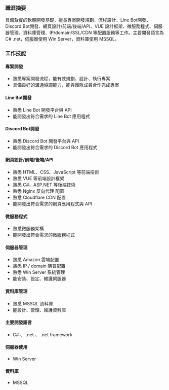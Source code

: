 
### 職涯摘要

具備紮實的軟體開發基礎，擅長專案開發規劃、流程設計、Line Bot開發、Discord Bot開發、網頁設計/前端/後端/API、VUE 設計框架、微服務程式、伺服器管理、資料庫管理、IP/domain/SSL/CDN 等配置服務等工作。主要開發語言為 C# .net，伺服器使用 Win Server，資料庫使用 MSSQL。

### 工作技能

#### 專案開發

* 熟悉專案開發流程，能有效規劃、設計、執行專案
* 具備良好的溝通協調能力，能與團隊成員合作完成專案

#### Line Bot開發

* 熟悉 Line Bot 開發平台與 API
* 能開發出符合需求的 Line Bot 應用程式

#### Discord Bot開發

* 熟悉 Discord Bot 開發平台與 API
* 能開發出符合需求的 Discord Bot 應用程式

#### 網頁設計/前端/後端/API

* 熟悉 HTML、CSS、JavaScript 等前端技術
* 熟悉 VUE 等前端設計框架
* 熟悉 C#、ASP.NET 等後端技術
* 熟悉 Nginx 反向代理 配置
* 熟悉 Cloudflare CDN 配置
* 能開發出符合需求的網頁應用程式與 API


#### 微服務程式

* 熟悉微服務架構
* 能開發出符合需求的微服務程式

#### 伺服器管理

* 熟悉 Amazon 雲端配置
* 熟悉 IP / domain 購買配置
* 熟悉 Win Server 系統管理
* 能安裝、設定、維護伺服器

#### 資料庫管理

* 熟悉 MSSQL 資料庫
* 能設計、管理、維護資料庫

#### 主要開發語言

* C#  、 .net  、 .net framework

#### 伺服器使用

* Win Server

#### 資料庫

* MSSQL


